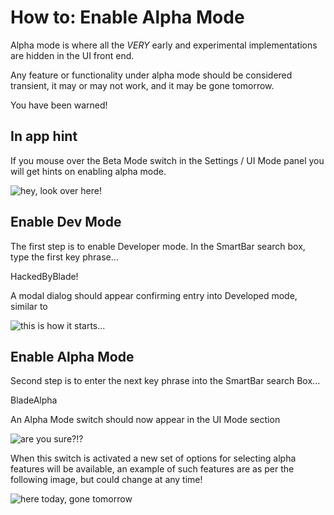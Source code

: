 # How to: Enable Alpha Mode

Alpha mode is where all the *VERY* early and experimental implementations are hidden in the UI front end.

Any feature or functionality under alpha mode should be considered transient, it may or may not work, and it may be gone tomorrow.

You have been warned!

## In app hint

If you mouse over the Beta Mode switch in the Settings / UI Mode panel you will get hints on enabling alpha mode.

![hey, look over here!](/_static/howto/alpha/alpha1.png)

## Enable Dev Mode

The first step is to enable Developer mode. In the SmartBar search box, type the first key phrase...

HackedByBlade!

A modal dialog should appear confirming entry into Developed mode, similar to

![this is how it starts...](/_static/howto/alpha/alpha2.png)

## Enable Alpha Mode

Second step is to enter the next key phrase into the SmartBar search Box...

BladeAlpha

An Alpha Mode switch should now appear in the UI Mode section

![are you sure?!?](/_static/howto/alpha/alpha3.png)

When this switch is activated a new set of options for selecting alpha features will be available, an example of such features are as per the following image, but could change at any time!

![here today, gone tomorrow](/_static/howto/alpha/alpha4.png)
